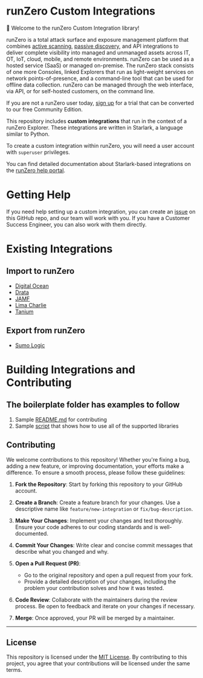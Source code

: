 # runZero Custom Integrations

👋 Welcome to the runZero Custom Integration library!

runZero is a total attack surface and exposure management platform that combines [active scanning](https://help.runzero.com/docs/discovering-assets/), [passive discovery](https://help.runzero.com/docs/traffic-sampling/), and API integrations to deliver complete visibility into managed and unmanaged assets across IT, OT, IoT, cloud, mobile, and remote environments. runZero can be used as a hosted service (SaaS) or managed on-premise. The runZero stack consists of one more Consoles, linked Explorers that run as light-weight services on network points-of-presence, and a command-line tool that can be used for offline data collection. runZero can be managed through the web interface, via API, or for self-hosted customers, on the command line.

If you are not a runZero user today, [sign up](https://www.runzero.com/try) for a trial that can be converted to our free Community Edition.

This repository includes **custom integrations** that run in the context of a runZero Explorer. These integrations are written in Starlark, a language similar to Python.

To create a custom integration within runZero, you will need a user account with `superuser` privileges.

You can find detailed documentation about Starlark-based integrations on the [runZero help portal](https://help.runzero.com/docs/custom-integration-scripts/).

# Getting Help

If you need help setting up a custom integration, you can create an [issue](https://github.com/runZeroInc/runzero-custom-integrations/issues/new) on this GitHub repo, and our team will work with you. If you have a Customer Success Engineer, you can also work with them directly. 

# Existing Integrations 

## Import to runZero 
- [Digital Ocean](./digital-ocean/)
- [Drata](./drata/)
- [JAMF](./jamf/)
- [Lima Charlie](./lima-charlie/)
- [Tanium](./tanium/)

## Export from runZero 
- [Sumo Logic](./sumo-logic/)

# Building Integrations and Contributing

## The boilerplate folder has examples to follow

1. Sample [README.md](./boilerplate/README.md) for contributing
2. Sample [script](./boilerplate/custom-integration-boilerplate.star) that shows how to use all of the supported libraries

## Contributing

We welcome contributions to this repository! Whether you're fixing a bug, adding a new feature, or improving documentation, your efforts make a difference. To ensure a smooth process, please follow these guidelines:

1. **Fork the Repository**: Start by forking this repository to your GitHub account.

2. **Create a Branch**: Create a feature branch for your changes. Use a descriptive name like `feature/new-integration` or `fix/bug-description`.

3. **Make Your Changes**: Implement your changes and test thoroughly. Ensure your code adheres to our coding standards and is well-documented.

4. **Commit Your Changes**: Write clear and concise commit messages that describe what you changed and why.

5. **Open a Pull Request (PR)**: 
   - Go to the original repository and open a pull request from your fork.
   - Provide a detailed description of your changes, including the problem your contribution solves and how it was tested.

6. **Code Review**: Collaborate with the maintainers during the review process. Be open to feedback and iterate on your changes if necessary.

7. **Merge**: Once approved, your PR will be merged by a maintainer.

---

## License

This repository is licensed under the [MIT License](./LICENSE). By contributing to this project, you agree that your contributions will be licensed under the same terms.
